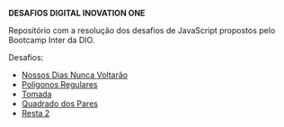 **DESAFIOS DIGITAL INOVATION ONE**

Repositório com a resolução dos desafios de JavaScript propostos pelo Bootcamp Inter da DIO.

Desafios:
 - [Nossos Dias Nunca Voltarão](https://github.com/marianapcorrea/Digital-Inovation-One/blob/master/Bootcamp-Inter/Desafios/nossos-dias-nunca-voltarao.js)
 - [Polígonos Regulares](https://github.com/marianapcorrea/Digital-Inovation-One/blob/master/Bootcamp-Inter/Desafios/poligonos-regulares-simples.js)
 - [Tomada](https://github.com/marianapcorrea/Digital-Inovation-One/blob/master/Bootcamp-Inter/Desafios/tomada.js)
 - [Quadrado dos Pares](https://github.com/marianapcorrea/Digital-Inovation-One/blob/master/Bootcamp-Inter/Desafios/quadrado-dos-pares.js)
 - [Resta 2](https://github.com/marianapcorrea/Digital-Inovation-One/blob/master/Bootcamp-Inter/Desafios/resto2.js)
